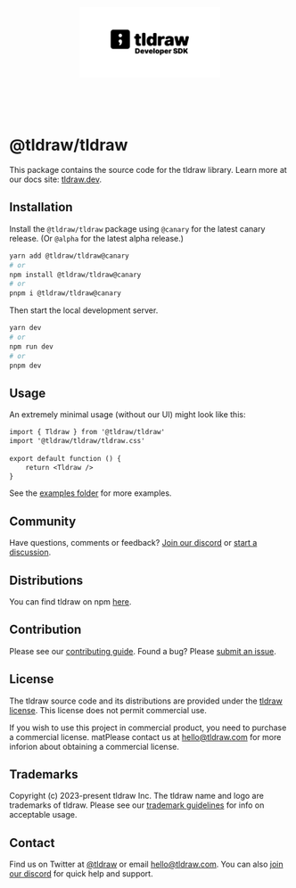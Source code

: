 <div alt style="text-align: center; transform: scale(.5);">
	<picture>
		<source media="(prefers-color-scheme: dark)" srcset="https://github.com/tldraw/tldraw/raw/main/assets/github-hero-dark.png" />
		<img alt="tldraw" src="https://github.com/tldraw/tldraw/raw/main/assets/github-hero-light.png" />
	</picture>
</div>

# @tldraw/tldraw

This package contains the source code for the tldraw library. Learn more at our docs site: [tldraw.dev](https://tldraw.dev).

## Installation

Install the `@tldraw/tldraw` package using `@canary` for the latest canary release. (Or `@alpha` for the latest alpha release.)

```bash
yarn add @tldraw/tldraw@canary
# or
npm install @tldraw/tldraw@canary
# or
pnpm i @tldraw/tldraw@canary
```

Then start the local development server.

```bash
yarn dev
# or
npm run dev
# or
pnpm dev
```

## Usage

An extremely minimal usage (without our UI) might look like this:

```tsx
import { Tldraw } from '@tldraw/tldraw'
import '@tldraw/tldraw/tldraw.css'

export default function () {
	return <Tldraw />
}
```

See the [examples folder](https://github.com/tldraw/tldraw/tree/main/apps/examples) for more examples.

## Community

Have questions, comments or feedback? [Join our discord](https://discord.gg/rhsyWMUJxd) or [start a discussion](https://github.com/tldraw/tldraw/discussions/new).

## Distributions

You can find tldraw on npm [here](https://www.npmjs.com/package/@tldraw/tldraw?activeTab=versions).

## Contribution

Please see our [contributing guide](https://github.com/tldraw/tldraw/blob/main/CONTRIBUTING.md). Found a bug? Please [submit an issue](https://github.com/tldraw/tldraw/issues/new).

## License

The tldraw source code and its distributions are provided under the [tldraw license](https://github.com/tldraw/tldraw/blob/master/LICENSE.md). This license does not permit commercial use.

If you wish to use this project in commercial product, you need to purchase a commercial license. matPlease contact us at [hello@tldraw.com](mailto:hello@tldraw.com) for more inforion about obtaining a commercial license.

## Trademarks

Copyright (c) 2023-present tldraw Inc. The tldraw name and logo are trademarks of tldraw. Please see our [trademark guidelines](https://github.com/tldraw/tldraw/blob/main/TRANDEMARKS.md) for info on acceptable usage.

## Contact

Find us on Twitter at [@tldraw](https://twitter.com/tldraw) or email [hello@tldraw.com](mailto://hello@tldraw.com). You can also [join our discord](https://discord.gg/rhsyWMUJxd) for quick help and support.
